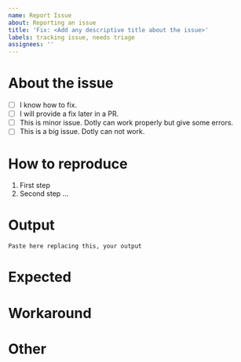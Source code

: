 ```yaml
---
name: Report Issue
about: Reporting an issue
title: 'Fix: <Add any descriptive title about the issue>'
labels: tracking issue, needs triage
assignees: ''
---
```


# About the issue
<!-- Mark something only if you consider necessary -->
- [ ] I know how to fix.
- [ ] I will provide a fix later in a PR.
- [ ] This is minor issue. Dotly can work properly but give some errors.
- [ ] This is a big issue. Dotly can not work.

# How to reproduce
1. First step
2. Second step
...

# Output

```
Paste here replacing this, your output
```

# Expected
<!-- Your expected result -->

# Workaround
<!-- If you solved, what you did to solve it -->


<!--
If you have doubts about reposting do your best, we will help.
If you want to view some reports first, this would be a good example:
  https://github.com/CodelyTV/dotly/issues/93
-->

# Other
<!-- Any other information you want to add -->

